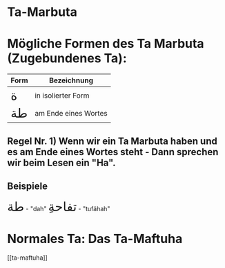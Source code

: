 # Ta-Marbuta

# Mögliche Formen des Ta Marbuta (Zugebundenes Ta):
| Form | Bezeichnung |
| --- | --- |
| <span style="font-size: 22pt">ة</span> | in isolierter Form |
| <span style="font-size: 22pt">طة</span> | am Ende eines Wortes |

## Regel Nr. 1) Wenn wir ein Ta Marbuta haben und es am Ende eines Wortes steht - Dann sprechen wir beim Lesen ein "Ha".

## Beispiele
<span style="font-size: 22pt">طة</span> - "dah"
<span style="font-size: 22pt">ِتفاحة</span> - "tufähah"

# Normales Ta: Das Ta-Maftuha
[[ta-maftuha]]

